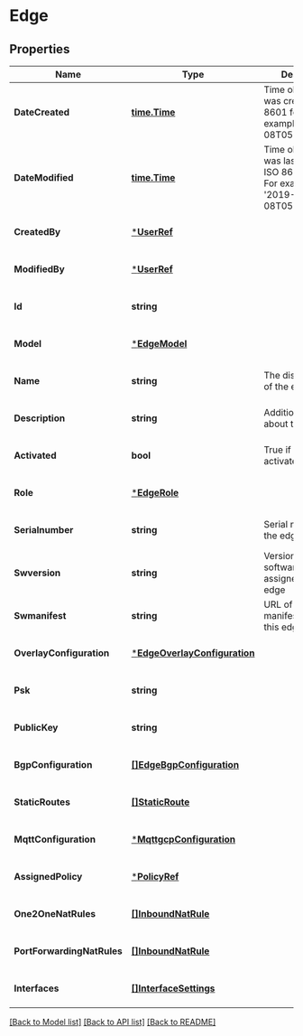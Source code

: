 # Edge

## Properties
Name | Type | Description | Notes
------------ | ------------- | ------------- | -------------
**DateCreated** | [**time.Time**](time.Time.md) | Time object record was created in ISO 8601 format. For example 2019-05-08T05:30:30.206Z | [optional] [default to null]
**DateModified** | [**time.Time**](time.Time.md) | Time object record was last modified in ISO 8601 format. For example &#x27;2019-05-08T05:30:30.206Z&#x27; | [optional] [default to null]
**CreatedBy** | [***UserRef**](UserRef.md) |  | [optional] [default to null]
**ModifiedBy** | [***UserRef**](UserRef.md) |  | [optional] [default to null]
**Id** | **string** |  | [optional] [default to null]
**Model** | [***EdgeModel**](EdgeModel.md) |  | [optional] [default to null]
**Name** | **string** | The display name of the edge | [optional] [default to null]
**Description** | **string** | Additional notes about the edge | [optional] [default to null]
**Activated** | **bool** | True if edge is activated | [optional] [default to null]
**Role** | [***EdgeRole**](EdgeRole.md) |  | [optional] [default to null]
**Serialnumber** | **string** | Serial number of the edge | [optional] [default to null]
**Swversion** | **string** | Version of the software manifest assigned to this edge | [optional] [default to null]
**Swmanifest** | **string** | URL of the software manifest assined to this edge | [optional] [default to null]
**OverlayConfiguration** | [***EdgeOverlayConfiguration**](EdgeOverlayConfiguration.md) |  | [optional] [default to null]
**Psk** | **string** |  | [optional] [default to null]
**PublicKey** | **string** |  | [optional] [default to null]
**BgpConfiguration** | [**[]EdgeBgpConfiguration**](EdgeBGPConfiguration.md) |  | [optional] [default to null]
**StaticRoutes** | [**[]StaticRoute**](StaticRoute.md) |  | [optional] [default to null]
**MqttConfiguration** | [***MqttgcpConfiguration**](MQTTGCPConfiguration.md) |  | [optional] [default to null]
**AssignedPolicy** | [***PolicyRef**](PolicyRef.md) |  | [optional] [default to null]
**One2OneNatRules** | [**[]InboundNatRule**](InboundNatRule.md) |  | [optional] [default to null]
**PortForwardingNatRules** | [**[]InboundNatRule**](InboundNatRule.md) |  | [optional] [default to null]
**Interfaces** | [**[]InterfaceSettings**](InterfaceSettings.md) |  | [optional] [default to null]

[[Back to Model list]](../README.md#documentation-for-models) [[Back to API list]](../README.md#documentation-for-api-endpoints) [[Back to README]](../README.md)

